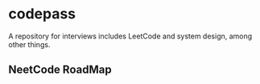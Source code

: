 # codepass

A repository for interviews includes LeetCode and system design, among other things.


## NeetCode RoadMap
